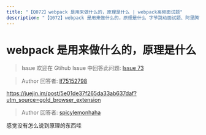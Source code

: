```yaml
---
title: "【Q072】webpack 是用来做什么的，原理是什么 | webpack高频面试题"
description: "【Q072】webpack 是用来做什么的，原理是什么 字节跳动面试题、阿里腾讯面试题、美团小米面试题。"
---
```


# webpack 是用来做什么的，原理是什么

> Issue
> 欢迎在 Gtihub Issue 中回答此问题: [Issue 73](https://github.com/shfshanyue/Daily-Question/issues/73)

> Author
> 回答者: [lf75152798](https://github.com/lf75152798)

https://juejin.im/post/5e01de37f265da33ab637daf?utm_source=gold_browser_extension

> Author
> 回答者: [spicylemonhaha](https://github.com/spicylemonhaha)

感觉没有怎么说到原理的东西哇

